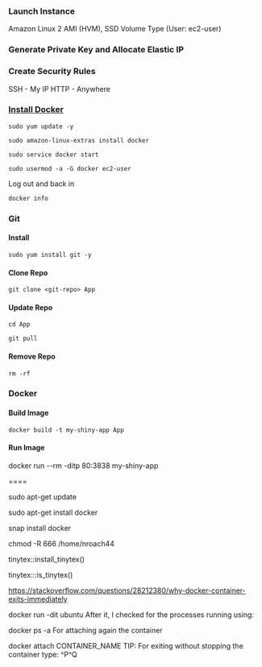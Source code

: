 ### Launch Instance

Amazon Linux 2 AMI (HVM), SSD Volume Type
(User: ec2-user)

### Generate Private Key and Allocate Elastic IP

### Create Security Rules

SSH - My IP
HTTP - Anywhere

### [Install Docker](https://docs.aws.amazon.com/AmazonECS/latest/developerguide/docker-basics.html)

`sudo yum update -y`

`sudo amazon-linux-extras install docker`

`sudo service docker start`

`sudo usermod -a -G docker ec2-user`

Log out and back in

`docker info`

### Git

#### Install

`sudo yum install git -y`

#### Clone Repo

`git clone <git-repo> App`

#### Update Repo

`cd App`

`git pull`

#### Remove Repo

`rm -rf`

### Docker

#### Build Image

`docker build -t my-shiny-app App`

#### Run Image

docker run --rm -ditp 80:3838 my-shiny-app



====

sudo apt-get update

sudo apt-get install docker

snap install docker

chmod -R 666 /home/nroach44

tinytex::install_tinytex()

tinytex:::is_tinytex()

https://stackoverflow.com/questions/28212380/why-docker-container-exits-immediately

docker run -dit ubuntu
After it, I checked for the processes running using:

docker ps -a
For attaching again the container

docker attach CONTAINER_NAME
TIP: For exiting without stopping the container type: ^P^Q
